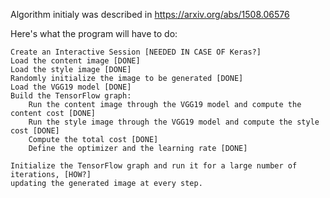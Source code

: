
Algorithm initialy was described in https://arxiv.org/abs/1508.06576

Here's what the program will have to do:

    Create an Interactive Session [NEEDED IN CASE OF Keras?]
    Load the content image [DONE]
    Load the style image [DONE]
    Randomly initialize the image to be generated [DONE]
    Load the VGG19 model [DONE]
    Build the TensorFlow graph:
        Run the content image through the VGG19 model and compute the content cost [DONE]
        Run the style image through the VGG19 model and compute the style cost [DONE]
        Compute the total cost [DONE]
        Define the optimizer and the learning rate [DONE]

    Initialize the TensorFlow graph and run it for a large number of iterations, [HOW?]
    updating the generated image at every step.
